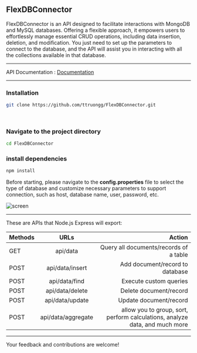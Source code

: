 ## FlexDBConnector

FlexDBConnector is an API designed to facilitate interactions with MongoDB and MySQL databases. Offering a flexible approach, it empowers users to effortlessly manage essential CRUD operations, including data insertion, deletion, and modification. You just need to set up the parameters to connect to the database, and the API will assist you in interacting with all the collections available in that database.

<hr>

API Documentation : <a href="https://apidocumentation-mongo-mysql.netlify.app/"> Documentation </a>

<hr> 

<h3> Installation </h3>

```bash
git clone https://github.com/ttruongg/FlexDBConnector.git

```
<br>
<h3> Navigate to the project directory </h3> 

```bash
cd FlexDBConnector

```

### install dependencies
```bash
npm install

```

Before starting, please navigate to the <b>config.properties</b> file to select the type of database and customize necessary parameters to support connection, such as host, database name, user, password, etc.

![screen](https://github.com/ttruongg/FlexDBConnector/assets/106587727/982ad278-04e3-4469-bd25-9b68a5ad1d66)




<hr>
These are APIs that Node.js Express will export:

| Methods |  URLs  | Action |
|:-----|:--------:|------:|
| GET   | api/data | Query all documents/records of a table |
| POST   | api/data/insert | Add document/record to database |
| POST   | api/data/find | Execute custom queries |
| POST   | api/data/delete | Delete document/record |
| POST   | api/data/update | Update document/record |
| POST   | api/data/aggregate | allow you to group, sort, perform calculations, analyze data, and much more |


<hr>

Your feedback and contributions are welcome!
